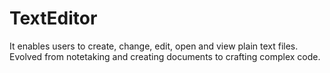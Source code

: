 # TextEditor
It enables users to create, change, edit, open and view plain text files. Evolved from notetaking and creating documents to crafting complex code.
